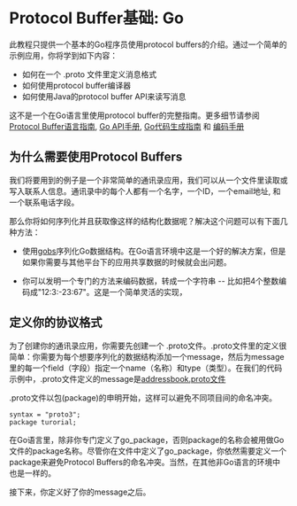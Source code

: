 # Protocol Buffer基础: Go

此教程只提供一个基本的Go程序员使用protocol buffers的介绍。通过一个简单的示例应用，你将学到如下内容：
* 如何在一个 .proto 文件里定义消息格式
* 如何使用protocol buffer编译器
* 如何使用Java的protocol buffer API来读写消息

这不是一个在Go语言里使用protocol buffer的完整指南。更多细节请参阅[Protocol Buffer语言指南](../Overview/LanguageGuideProto3.md), [Go API手册](https://godoc.org/github.com/golang/protobuf/proto), [Go代码生成指南](https://developers.google.com/protocol-buffers/docs/reference/go-generated) 和 [编码手册](https://developers.google.com/protocol-buffers/docs/encoding)

## 为什么需要使用Protocol Buffers

我们将要用到的例子是一个非常简单的通讯录应用，我们可以从一个文件里读取或写入联系人信息。通讯录中的每个人都有一个名字，一个ID，一个email地址, 和一个联系电话字段。

那么你将如何序列化并且获取像这样的结构化数据呢？解决这个问题可以有下面几种方法：

* 使用[gobs](https://golang.org/pkg/encoding/gob/)序列化Go数据结构。在Go语言环境中这是一个好的解决方案，但是如果你需要与其他平台下的应用共享数据的时候就会出问题。

* 你可以发明一个专门的方法来编码数据，转成一个字符串 -- 比如把4个整数编码成"12:3:-23:67"。这是一个简单灵活的实现，

## 定义你的协议格式
为了创建你的通讯录应用，你需要先创建一个 .proto文件。.proto文件里的定义很简单：你需要为每个想要序列化的数据结构添加一个message，然后为message里的每一个field（字段）指定一个name（名称）和type（类型）。在我们的代码示例中，.proto文件定义的message是[addressbook.proto文件](https://github.com/google/protobuf/blob/master/examples/addressbook.proto)

.proto文件以包(package)的申明开始，这样可以避免不同项目间的命名冲突。

```
syntax = "proto3";
package turorial;
```

在Go语言里，除非你专门定义了go_package，否则package的名称会被用做Go文件的package名称。尽管你在文件中定义了go_package，你依然需要定义一个package来避免Protocol Buffers的命名冲突。当然，在其他非Go语言的环境中也是一样的。

接下来，你定义好了你的message之后。